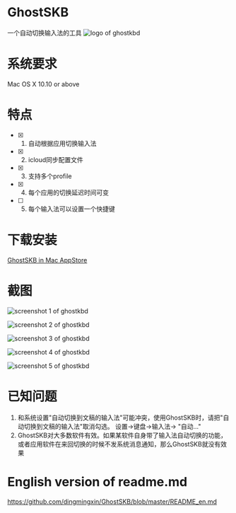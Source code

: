 # GhostSKB
一个自动切换输入法的工具
![logo of ghostkbd](https://github.com/dingmingxin/GhostSKB/blob/master/Resources/ghostkbd-256.png)

# 系统要求

Mac OS X 10.10 or above

# 特点

- [x] 1. 自动根据应用切换输入法
- [x] 2. icloud同步配置文件
- [x] 3. 支持多个profile
- [x] 4. 每个应用的切换延迟时间可变
- [ ] 5. 每个输入法可以设置一个快捷键

# 下载安装

[GhostSKB in Mac AppStore](https://itunes.apple.com/cn/app/ghostskb/id1134384859)

# 截图

![screenshot 1 of ghostkbd](https://github.com/dingmingxin/GhostSKB/blob/master/Resources/screenshot1.png)

![screenshot 2 of ghostkbd](https://github.com/dingmingxin/GhostSKB/blob/master/Resources/screenshot2.png)

![screenshot 3 of ghostkbd](https://github.com/dingmingxin/GhostSKB/blob/master/Resources/screenshot3.png)

![screenshot 4 of ghostkbd](https://github.com/dingmingxin/GhostSKB/blob/master/Resources/screenshot4.png)

![screenshot 5 of ghostkbd](https://github.com/dingmingxin/GhostSKB/blob/master/Resources/screenshot5.png)


# 已知问题 

1. 和系统设置"自动切换到文稿的输入法"可能冲突，使用GhostSKB时，请把"自动切换到文稿的输入法"取消勾选。 设置->键盘->输入法-> "自动..."
2. GhostSKB对大多数软件有效。如果某软件自身带了输入法自动切换的功能，或者应用软件在来回切换的时候不发系统消息通知，那么GhostSKB就没有效果

# English version of readme.md

https://github.com/dingmingxin/GhostSKB/blob/master/README_en.md
